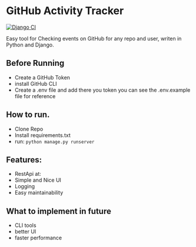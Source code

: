 # GitHub Activity Tracker
[![Django CI](https://github.com/Yggdrasill501/github_tracker/actions/workflows/django.yml/badge.svg)](https://github.com/Yggdrasill501/github_tracker/actions/workflows/django.yml)
<p>

Easy tool for Checking events on GitHub for any repo and user,
writen in Python and Django.

## Before Running
- Create a GitHub Token
- install GitHub CLI
- Create a .env file and add there you token you can see the .env.example file for reference


## How to run.
- Clone Repo
- Install requirements.txt
- run: ```python manage.py runserver```

## Features:
- RestApi at:
- Simple and Nice UI
- Logging
- Easy maintainability

## What to implement in future
- CLI tools 
- better UI
- faster performance
